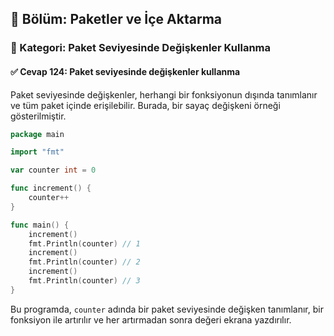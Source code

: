 ## 📘 Bölüm: Paketler ve İçe Aktarma  
### 🔹 Kategori: Paket Seviyesinde Değişkenler Kullanma  
#### ✅ Cevap 124: Paket seviyesinde değişkenler kullanma

Paket seviyesinde değişkenler, herhangi bir fonksiyonun dışında tanımlanır ve tüm paket içinde erişilebilir. Burada, bir sayaç değişkeni örneği gösterilmiştir.

```go
package main

import "fmt"

var counter int = 0

func increment() {
    counter++
}

func main() {
    increment()
    fmt.Println(counter) // 1
    increment()
    fmt.Println(counter) // 2
    increment()
    fmt.Println(counter) // 3
}
```

Bu programda, `counter` adında bir paket seviyesinde değişken tanımlanır, bir fonksiyon ile artırılır ve her artırmadan sonra değeri ekrana yazdırılır.
